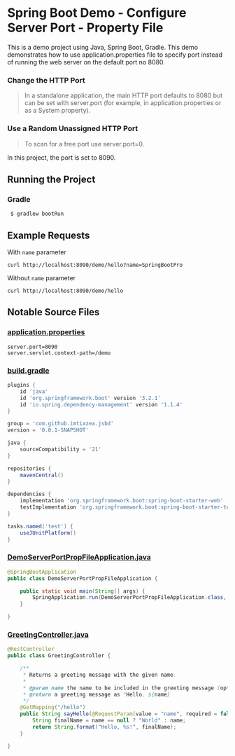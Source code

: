 # Spring Boot Demo - Configure Server Port - Property File

This is a demo project using Java, Spring Boot, Gradle. This demo demonstrates how to use application.properties file to
specify port instead of running the web server on the default port no 8080.

### Change the HTTP Port

> In a standalone application, the main HTTP port defaults to 8080 but can be set with server.port (for example, in
> application.properties or as a System property).

### Use a Random Unassigned HTTP Port

> To scan for a free port use server.port=0.

In this project, the port is set to 8090.

## Running the Project

### Gradle

```shell
 $ gradlew bootRun
```

## Example Requests

With `name` parameter

```shell
curl http://localhost:8090/demo/hello?name=SpringBootPro
```

Without `name` parameter

```shell
curl http://localhost:8090/demo/hello
```

## Notable Source Files

### [application.properties](src/main/resources/application.properties)

```properties
server.port=8090
server.servlet.context-path=/demo
```

### [build.gradle](build.gradle)

```groovy
plugins {
    id 'java'
    id 'org.springframework.boot' version '3.2.1'
    id 'io.spring.dependency-management' version '1.1.4'
}

group = 'com.github.imtiazea.jsbd'
version = '0.0.1-SNAPSHOT'

java {
    sourceCompatibility = '21'
}

repositories {
    mavenCentral()
}

dependencies {
    implementation 'org.springframework.boot:spring-boot-starter-web'
    testImplementation 'org.springframework.boot:spring-boot-starter-test'
}

tasks.named('test') {
    useJUnitPlatform()
}
```

### [DemoServerPortPropFileApplication.java](src/main/java/com/github/imtiazea/jsbd/demoserverportpropfile/DemoServerPortPropFileApplication.java)

```java
@SpringBootApplication
public class DemoServerPortPropFileApplication {

    public static void main(String[] args) {
        SpringApplication.run(DemoServerPortPropFileApplication.class, args);
    }

}
```

### [GreetingController.java](src/main/java/com/github/imtiazea/jsbd/demoserverportpropfile/GreetingController.java)

```java
@RestController
public class GreetingController {

    /**
     * Returns a greeting message with the given name.
     *
     * @param name the name to be included in the greeting message (optional)
     * @return a greeting message as "Hello, ${name}
     */
    @GetMapping("/hello")
    public String sayHello(@RequestParam(value = "name", required = false) String name) {
        String finalName = name == null ? "World" : name;
        return String.format("Hello, %s!", finalName);
    }

}
```
